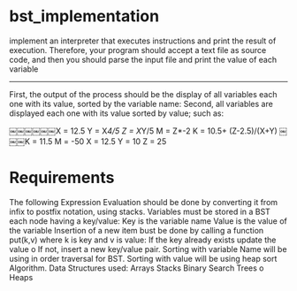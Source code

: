 # bst_implementation

 implement an interpreter that executes instructions and print the result of execution. 
 Therefore, your program should accept a text file as source code, and then you should parse the input 
 file and print the value of each variable
 
 -----------
 First, the output of the process should be the display of all variables each one with its value,
 sorted by the variable name:
 Second, all variables are displayed each one with its value sorted by value; such as:

￼￼￼￼￼￼X = 12.5
Y = X*4/5
Z = X*Y/5
M = Z*-2
K = 10.5+ (Z-2.5)/(X+Y)
￼￼￼K = 11.5 M = -50 X = 12.5 Y = 10 Z = 25

# Requirements
 The following Expression Evaluation should be done by converting it from infix to postfix notation, using stacks.
Variables must be stored in a BST each node having a key/value:
 Key is the variable name
 Value is the value of the variable
Insertion of a new item bust be done by calling a function put(k,v) where k
is key and v is value:
 If the key already exists update the value o If not, insert a new key/value pair.
 Sorting with variable Name will be using in order traversal for BST.
 Sorting with value will be using heap sort Algorithm.
 Data Structures used:
 Arrays
Stacks
 Binary Search Trees o Heaps
